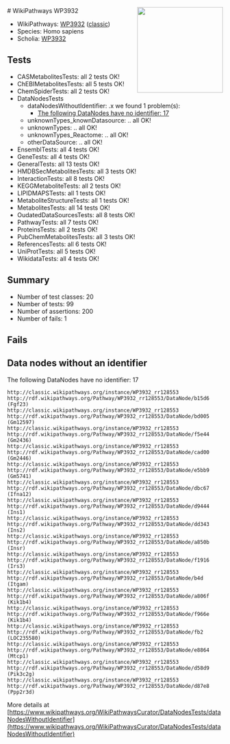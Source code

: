<img style="float: right; width: 200px" src="https://upload.wikimedia.org/wikipedia/commons/thumb/8/83/Wplogo_with_text_500.png/640px-Wplogo_with_text_500.png" />
# WikiPathways WP3932

* WikiPathways: [WP3932](https://wikipathways.org/pathways/WP3932) ([classic](https://classic.wikipathways.org/instance/WP3932))
* Species: Homo sapiens
* Scholia: [WP3932](https://scholia.toolforge.org/wikipathways/WP3932)
## Tests
* CASMetabolitesTests: all 2 tests OK!
* ChEBIMetabolitesTests: all 5 tests OK!
* ChemSpiderTests: all 2 tests OK!
* DataNodesTests
    * dataNodesWithoutIdentifier: .x we found 1 problem(s):
        * [The following DataNodes have no identifier: 17](#8792c497)
    * unknownTypes_knownDatasource: .. all OK!
    * unknownTypes: .. all OK!
    * unknownTypes_Reactome: .. all OK!
    * otherDataSource: .. all OK!
* EnsemblTests: all 4 tests OK!
* GeneTests: all 4 tests OK!
* GeneralTests: all 13 tests OK!
* HMDBSecMetabolitesTests: all 3 tests OK!
* InteractionTests: all 8 tests OK!
* KEGGMetaboliteTests: all 2 tests OK!
* LIPIDMAPSTests: all 1 tests OK!
* MetaboliteStructureTests: all 1 tests OK!
* MetabolitesTests: all 14 tests OK!
* OudatedDataSourcesTests: all 8 tests OK!
* PathwayTests: all 7 tests OK!
* ProteinsTests: all 2 tests OK!
* PubChemMetabolitesTests: all 3 tests OK!
* ReferencesTests: all 6 tests OK!
* UniProtTests: all 5 tests OK!
* WikidataTests: all 4 tests OK!


## Summary

* Number of test classes: 20
* Number of tests: 99
* Number of assertions: 200
* Number of fails: 1

## Fails

<a name="8792c497" />

## Data nodes without an identifier

The following DataNodes have no identifier: 17
```
http://classic.wikipathways.org/instance/WP3932_rr128553 http://rdf.wikipathways.org/Pathway/WP3932_rr128553/DataNode/b15d6 (Fgf23)
http://classic.wikipathways.org/instance/WP3932_rr128553 http://rdf.wikipathways.org/Pathway/WP3932_rr128553/DataNode/bd005 (Gm12597)
http://classic.wikipathways.org/instance/WP3932_rr128553 http://rdf.wikipathways.org/Pathway/WP3932_rr128553/DataNode/f5e44 (Gm2436)
http://classic.wikipathways.org/instance/WP3932_rr128553 http://rdf.wikipathways.org/Pathway/WP3932_rr128553/DataNode/cad00 (Gm2446)
http://classic.wikipathways.org/instance/WP3932_rr128553 http://rdf.wikipathways.org/Pathway/WP3932_rr128553/DataNode/e5bb9 (Gm5741)
http://classic.wikipathways.org/instance/WP3932_rr128553 http://rdf.wikipathways.org/Pathway/WP3932_rr128553/DataNode/dbc67 (Ifna12)
http://classic.wikipathways.org/instance/WP3932_rr128553 http://rdf.wikipathways.org/Pathway/WP3932_rr128553/DataNode/d9444 (Ins1)
http://classic.wikipathways.org/instance/WP3932_rr128553 http://rdf.wikipathways.org/Pathway/WP3932_rr128553/DataNode/dd343 (Ins2)
http://classic.wikipathways.org/instance/WP3932_rr128553 http://rdf.wikipathways.org/Pathway/WP3932_rr128553/DataNode/a850b (Insr)
http://classic.wikipathways.org/instance/WP3932_rr128553 http://rdf.wikipathways.org/Pathway/WP3932_rr128553/DataNode/f1916 (Irs3)
http://classic.wikipathways.org/instance/WP3932_rr128553 http://rdf.wikipathways.org/Pathway/WP3932_rr128553/DataNode/b4d (Itgam)
http://classic.wikipathways.org/instance/WP3932_rr128553 http://rdf.wikipathways.org/Pathway/WP3932_rr128553/DataNode/a806f (Kik1b4)
http://classic.wikipathways.org/instance/WP3932_rr128553 http://rdf.wikipathways.org/Pathway/WP3932_rr128553/DataNode/f966e (Kik1b4)
http://classic.wikipathways.org/instance/WP3932_rr128553 http://rdf.wikipathways.org/Pathway/WP3932_rr128553/DataNode/fb2 (LOC235580)
http://classic.wikipathways.org/instance/WP3932_rr128553 http://rdf.wikipathways.org/Pathway/WP3932_rr128553/DataNode/e8864 (Mtcp1)
http://classic.wikipathways.org/instance/WP3932_rr128553 http://rdf.wikipathways.org/Pathway/WP3932_rr128553/DataNode/d58d9 (Pik3c2g)
http://classic.wikipathways.org/instance/WP3932_rr128553 http://rdf.wikipathways.org/Pathway/WP3932_rr128553/DataNode/d87e8 (Ppp2r3d)
```

More details at [https://www.wikipathways.org/WikiPathwaysCurator/DataNodesTests/dataNodesWithoutIdentifier](https://www.wikipathways.org/WikiPathwaysCurator/DataNodesTests/dataNodesWithoutIdentifier)

